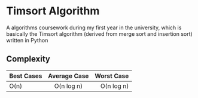 # Timsort Algorithm

A algorithms coursework during my first year in the university, which is basically the Timsort algorithm (derived from
merge sort and insertion sort) written in Python

## Complexity
| Best Cases        | Average Case| Worst Case  |
| ------------- |:-------------:| -----:|
| O(n)     | O(n log n) | O(n log n) |
